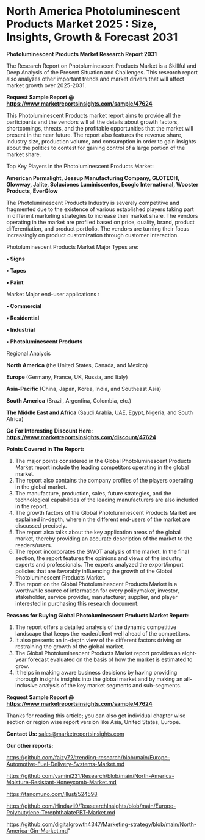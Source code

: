# North America Photoluminescent Products Market 2025 : Size, Insights, Growth & Forecast 2031

<strong>Photoluminescent Products Market Research Report 2031</strong>

The Research Report on Photoluminescent Products Market is a Skillful and Deep Analysis of the Present Situation and Challenges. This research report also analyzes other important trends and market drivers that will affect market growth over 2025-2031.

<strong>Request Sample Report @ <a href=https://www.marketreportsinsights.com/sample/47624>https://www.marketreportsinsights.com/sample/47624</a></strong>

This Photoluminescent Products market report aims to provide all the participants and the vendors will all the details about growth factors, shortcomings, threats, and the profitable opportunities that the market will present in the near future. The report also features the revenue share, industry size, production volume, and consumption in order to gain insights about the politics to contest for gaining control of a large portion of the market share.

Top Key Players in the Photoluminescent Products Market:

<strong>American Permalight, Jessup Manufacturing Company, GLOTECH, Glowway, Jalite, Soluciones Luminiscentes, Ecoglo International, Wooster Products, EverGlow</strong>

The Photoluminescent Products Industry is severely competitive and fragmented due to the existence of various established players taking part in different marketing strategies to increase their market share. The vendors operating in the market are profiled based on price, quality, brand, product differentiation, and product portfolio. The vendors are turning their focus increasingly on product customization through customer interaction.

Photoluminescent Products Market Major Types are:

<strong>•  Signs

•  Tapes

•  Paint</strong>

Market Major end-user applications :

<strong>•  Commercial

•  Residential

•  Industrial

•  Photoluminescent Products</strong>

Regional Analysis

</u><strong><b>North America</b></strong> (the United States, Canada, and Mexico)

<strong><b>Europe </b></strong>(Germany, France, UK, Russia, and Italy)

<strong><b>Asia-Pacific</b></strong> (China, Japan, Korea, India, and Southeast Asia)

<strong><b>South America</b></strong> (Brazil, Argentina, Colombia, etc.)

<strong><b>The Middle East and Africa</b></strong> (Saudi Arabia, UAE, Egypt, Nigeria, and South Africa)

<strong>Go For Interesting Discount Here: <a href=https://www.marketreportsinsights.com/discount/47624>https://www.marketreportsinsights.com/discount/47624</a></strong>

<strong>Points Covered in The Report:</strong>
<ol>
  <li>The major points considered in the Global Photoluminescent Products Market report include the leading competitors operating in the global market.</li>
  <li>The report also contains the company profiles of the players operating in the global market.</li>
  <li>The manufacture, production, sales, future strategies, and the technological capabilities of the leading manufacturers are also included in the report.</li>
  <li>The growth factors of the Global Photoluminescent Products Market are explained in-depth, wherein the different end-users of the market are discussed precisely.</li>
  <li>The report also talks about the key application areas of the global market, thereby providing an accurate description of the market to the readers/users.</li>
  <li>The report incorporates the SWOT analysis of the market. In the final section, the report features the opinions and views of the industry experts and professionals. The experts analyzed the export/import policies that are favorably influencing the growth of the Global Photoluminescent Products Market.</li>
  <li>The report on the Global Photoluminescent Products Market is a worthwhile source of information for every policymaker, investor, stakeholder, service provider, manufacturer, supplier, and player interested in purchasing this research document.</li>
</ol>
<strong>Reasons for Buying Global Photoluminescent Products Market Report:</strong>

<ol>
  <li>The report offers a detailed analysis of the dynamic competitive landscape that keeps the reader/client well ahead of the competitors.</li>
  <li>It also presents an in-depth view of the different factors driving or restraining the growth of the global market.</li>
  <li>The Global Photoluminescent Products Market report provides an eight-year forecast evaluated on the basis of how the market is estimated to grow.</li>
  <li>It helps in making aware business decisions by having providing thorough insights insights into the global market and by making an all-inclusive analysis of the key market segments and sub-segments.</li>
</ol>
<strong>Request Sample Report @ <a href=https://www.marketreportsinsights.com/sample/47624>https://www.marketreportsinsights.com/sample/47624</a></strong>


Thanks for reading this article; you can also get individual chapter wise section or region wise report version like Asia, United States, Europe.

<strong>Contact Us:</strong>
sales@marketreportsinsights.com

<strong>Our other reports:</strong>

<a href=https://github.com/faizy72/trending-research/blob/main/Europe-Automotive-Fuel-Delivery-Systems-Market.md>https://github.com/faizy72/trending-research/blob/main/Europe-Automotive-Fuel-Delivery-Systems-Market.md</a>

<a href=https://github.com/yamini231/Research/blob/main/North-America-Moisture-Resistant-Honeycomb-Market.md>https://github.com/yamini231/Research/blob/main/North-America-Moisture-Resistant-Honeycomb-Market.md</a>

<a href=https://tanomuno.com/illust/524598>https://tanomuno.com/illust/524598</a>

<a href=https://github.com/Hindavii9/ReasearchInsights/blob/main/Europe-Polybutylene-TerephthalatePBT-Market.md>https://github.com/Hindavii9/ReasearchInsights/blob/main/Europe-Polybutylene-TerephthalatePBT-Market.md</a>

<a href=https://github.com/digitalgrowth4347/Marketing-strategy/blob/main/North-America-Gin-Market.md>https://github.com/digitalgrowth4347/Marketing-strategy/blob/main/North-America-Gin-Market.md</a>"
